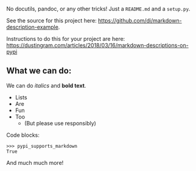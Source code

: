 No docutils, pandoc, or any other tricks! Just a `README.md` and a `setup.py`.

See the source for this project here:
<https://github.com/di/markdown-description-example>.

Instructions to do this for your project are here:
<https://dustingram.com/articles/2018/03/16/markdown-descriptions-on-pypi>

## What we can do:

We can do *italics* and **bold text**.

* Lists
* Are
* Fun
* Too
  * (But please use responsibly)

Code blocks:
```
>>> pypi_supports_markdown
True
```

And much much more!
